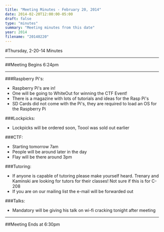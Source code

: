```yaml
---
title: "Meeting Minutes - February 20, 2014"
date: 2014-02-20T12:00:00-05:00
draft: false
type: "minutes"
summary: "Meeting minutes from this date"
year: 2014
filename: "20140220"
---
```


#Thursday, 2-20-14 Minutes

- - -

##Meeting Begins 6:24pm

- - -

###Raspberry Pi's:
* Raspberry Pi's are in!
* One will be going to WhiteOut for winning the CTF Event!
* There is a magazine with lots of tutorials and ideas for the Rasp Pi's
* SD Cards did not come with the Pi's, they are required to load an OS for the Raspberry Pi

###Lockpicks:
* Lockpicks will be ordered soon, Toool was sold out earlier

###CTF:
* Starting tomorrow 7am
 * People will be around later in the day
 * Flay will be there around 3pm

###Tutoring:
* If anyone is capable of tutoring please make yourself heard.  Trenary and Kaminski are looking for tutors for their classes!  Not sure if this is for C-208
* If you are on our mailing list the e-mail will be forwarded out

###Talks:
* Mandatory will be giving his talk on wi-fi cracking tonight after meeting

- - - 

##Meeting Ends at 6:30pm
